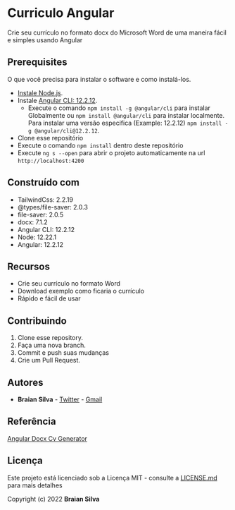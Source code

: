 # Curriculo Angular

Crie seu currículo no formato docx do Microsoft Word de uma maneira fácil e simples usando Angular

## Prerequisites

O que você precisa para instalar o software e como instalá-los.

* [Instale Node.js](https://nodejs.org/en/).
* Instale [Angular CLI: 12.2.12](https://www.npmjs.com/package/@angular/cli/v/12.2.12).
  * Execute o comando `npm install -g @angular/cli` para instalar Globalmente ou `npm install @angular/cli` para instalar localmente. Para instalar uma versão especifica (Example: 12.2.12) `npm install -g @angular/cli@12.2.12`.
* Clone esse repositório
* Execute o comando `npm install` dentro deste repositório
* Execute `ng s --open` para abrir o projeto automaticamente na url `http://localhost:4200`

## Construído com

* TailwindCss: 2.2.19
* @types/file-saver: 2.0.3
* file-saver: 2.0.5
* docx: 7.1.2
* Angular CLI: 12.2.12
* Node: 12.22.1
* Angular: 12.2.12

## Recursos

* Crie seu currículo no formato Word
* Download exemplo como ficaria o currículo
* Rápido e fácil de usar

## Contribuindo

1. Clone esse repository.
1. Faça uma nova branch.
1. Commit e  push suas mudanças
1. Crie um Pull Request.

## Autores

* **Braian Silva** - [Twitter](https://twitter.com/braiancode) - [Gmail](mailto:braiannogueirasilva@gmail.com)

## Referência

[Angular Docx Cv Generator](https://stackblitz.com/edit/angular-docx-cv-generator)

## Licença

Este projeto está licenciado sob a Licença MIT - consulte a [LICENSE.md](LICENSE.md) para mais detalhes

Copyright (c) 2022 **Braian Silva**

